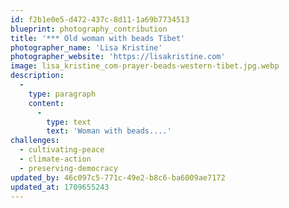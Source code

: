 ```yaml
---
id: f2b1e0e5-d472-437c-8d11-1a69b7734513
blueprint: photography_contribution
title: '*** Old woman with beads Tibet'
photographer_name: 'Lisa Kristine'
photographer_website: 'https://lisakristine.com'
image: lisa_kristine_com-prayer-beads-western-tibet.jpg.webp
description:
  -
    type: paragraph
    content:
      -
        type: text
        text: 'Woman with beads....'
challenges:
  - cultivating-peace
  - climate-action
  - preserving-democracy
updated_by: 46c097c5-771c-49e2-b8c6-ba6009ae7172
updated_at: 1709655243
---
```

